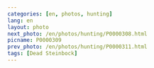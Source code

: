 ```yaml
---
categories: [en, photos, hunting]
lang: en
layout: photo
next_photo: /en/photos/hunting/P0000308.html
picname: P0000309
prev_photo: /en/photos/hunting/P0000311.html
tags: [Dead Steinbock]
---
```

